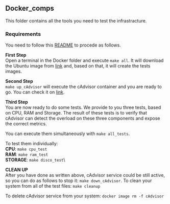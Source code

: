 ## Docker_comps
This folder contains all the tools you need to test the infrastracture.

### Requirements
You need to follow this [README](https://github.com/Nitchbit/Tumino-Sergi/blob/main/SystemMonitor/Client/README.md) to procede as follows.

**First Step**\
Open a terminal in the Docker folder and execute ```make all```.
It will download the Ubuntu image from [link](https://hub.docker.com/_/ubuntu) and, based on that, it will create the tests images.

**Second Step**\
```make up_cAdvisor``` will execute the cAdvisor container and you are ready to go. You can check it on [link](http://localhost:8080).

**Third Step**\
You are now ready to do some tests. We provide to you three tests, based on CPU, RAM and Storage.
The result of these tests is to verify that cAdvisor can detect the overload on these three components and expose the correct metrics.

You can execute them simultaneously with ```make all_tests```.

To test them individually:\
**CPU**: ```make cpu_test```\
**RAM**: ```make ram_test```\
**STORAGE**: ```make disco_test```\

**CLEAN UP**\
After you have done as written above, cAdvisor service could be still active, so you can do as follows to stop it: ```make down_cAdvisor```.
To clean your system from all of the test files: ```make cleanup```

To delete cAdvisor service from your system: ```docker image rm -f cAdvisor```
